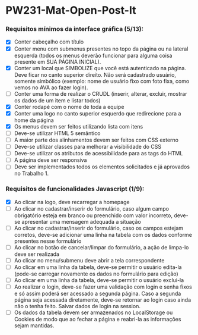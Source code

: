 # PW231-Mat-Open-Post-It

### Requisitos mínimos da interface gráfica (5/13): 
- [x] Conter cabeçalho com título
- [x] Conter menu com submenus presentes no topo da página ou na lateral esquerda (todos os menus deverão funcionar para alguma coisa presente em SUA PÁGINA INICIAL).
- [x] Conter um local que SIMBOLIZE que você está autenticado na página. Deve ficar no canto superior direito. Não será cadastrado usuário, somente simbólico (exemplo: nome de usuário fixo com foto fixa, como vemos no AVA ao fazer login).
- [ ] Conter uma forma de realizar o CRUDL (inserir, alterar, excluir, mostrar os dados de um item e listar todos)
- [X] Conter rodapé com o nome de toda a equipe
- [x] Conter uma logo no canto superior esquerdo que redirecione para a home da página
- [x] Os menus devem ser feitos utilizando lista com itens
- [ ] Deve-se utilizar HTML 5 semântico
- [ ] A maior parte dos alinhamentos devem ser feitos com CSS externo
- [ ] Deve-se utilizar classes para melhorar a visibilidade do CSS
- [ ] Deve-se utilizar os atributos de acessibilidade para as tags do HTML
- [ ] A página deve ser responsiva
- [ ] Deve ser implementados todos os elementos solicitados e já aprovados no Trabalho 1.

### Requisitos de funcionalidades Javascript (1/9):
- [x] Ao clicar na logo, deve recarregar a homepage
- [ ] Ao clicar no cadastrar/inserir do formulário, caso algum campo obrigatório esteja em branco ou preenchido com valor incorreto, deve-se apresentar uma mensagem adequada a situação
- [ ] Ao clicar no cadastrar/inserir do formulário, caso os campos estejam corretos, deve-se adicionar uma linha na tabela com os dados conforme presentes nesse formulário
- [ ] Ao clicar no botão de cancelar/limpar do formulário, a ação de limpa-lo deve ser realizada
- [ ] Ao clicar no menu/submenu deve abrir a tela correspondente
- [ ] Ao clicar em uma linha da tabela, deve-se permitir o usuário edita-la (pode-se carregar novamente os dados no formulário para edição)
- [ ] Ao clicar em uma linha da tabela, deve-se permitir o usuário exclui-la
- [ ] Ao realizar o login, deve-se fazer uma validação com login e senha fixos e só assim poderá ser acessado a segunda página. Caso a segunda página seja acessada diretamente, deve-se retornar ao login caso ainda não o tenha feito. Salvar dados de login na session.
- [ ] Os dados da tabela devem ser armazenados no LocalStorage ou Cookies de modo que ao fechar a página e reabri-la as informações sejam mantidas.
